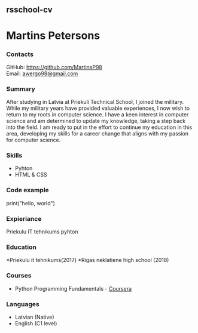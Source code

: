 ## rsschool-cv
# Martins Petersons
### Contacts  
GitHub: https://github.com/MartinsP98  
Email: awergo98@gmail.com
### Summary
After studying in Latvia at Priekuli Technical School, I joined the military. While my military years have provided valuable experiences, I now wish to return to my roots in computer science. I have a keen interest in computer science and am determined to update my knowledge, taking a step back into the field. I am ready to put in the effort to continue my education in this area, developing my skills for a career change that aligns with my passion for computer science.
### Skills
* Pyhton
* HTML & CSS
### Code example
print("hello, world")
### Expieriance
Priekulu IT tehnikums pyhton
### Education
*Priekulu it tehnikums(2017)
*Rigas neklatiene high school (2018) 
### Courses
* Python Programming Fundamentals - [Coursera](https://www.coursera.org/learn/python-programming-fundamentals)
### Languages
* Latvian (Native)
* English (C1 level)
